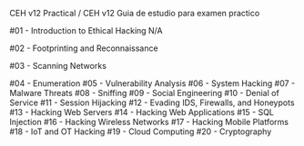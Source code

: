CEH v12 Practical / CEH v12 Guia de estudio para examen practico

#01 - Introduction to Ethical Hacking
N/A

#02 - Footprinting and Reconnaissance

#03 - Scanning Networks

#04 - Enumeration
#05 - Vulnerability Analysis
#06 - System Hacking
#07 - Malware Threats
#08 - Sniffing
#09 - Social Engineering
#10 - Denial of Service
#11 - Session Hijacking
#12 - Evading IDS, Firewalls, and Honeypots
#13 - Hacking Web Servers
#14 - Hacking Web Applications
#15 - SQL Injection
#16 - Hacking Wireless Networks
#17 - Hacking Mobile Platforms
#18 - IoT and OT Hacking
#19 - Cloud Computing
#20 - Cryptography
